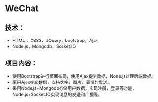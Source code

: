 # WeChat
技术：
---
- HTML ，CSS3，JQuery，bootstrap，Ajax
- Node.js，Mongodb，Socket.IO
###
项目内容：
---
- 使用Bootstrap进行页面布局，使用Ajax提交数据，Node.js处理后端数据。
- 采用Ajax提交数据，支持文字，图片，表情的发送。
- 采用Node.js+Mongodb存储用户数据，实现注册，登录等功能，Node.js+Socket.IO实现消息的发送和广播等。
###
